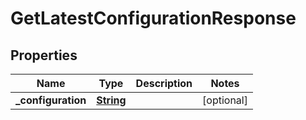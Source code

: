 

# GetLatestConfigurationResponse


## Properties

| Name | Type | Description | Notes |
|------------ | ------------- | ------------- | -------------|
|**_configuration** | [**String**](String.md) |  |  [optional] |



